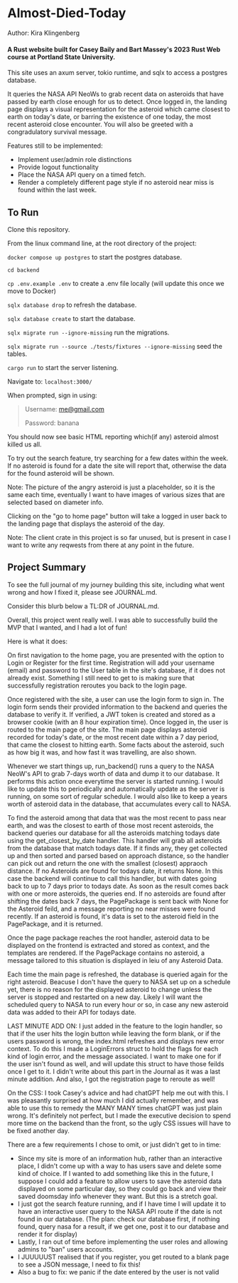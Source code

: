 # Almost-Died-Today

Author: Kira Klingenberg

#### A Rust website built for Casey Baily and Bart Massey's 2023 Rust Web course at Portland State University.

This site uses an axum server, tokio runtime, and sqlx to access a postgres database.

It queries the NASA API NeoWs to grab recent data on asteroids that have passed by earth close enough for us to detect.
Once logged in, the landing page displays a visual representation for the asteroid which came closest to earth on today's date, or barring the existence of one today, the most recent asteroid close encounter.
You will also be greeted with a congradulatory survival message.  


Features still to be implemented:

- Implement user/admin role distinctions
- Provide logout functionality
- Place the NASA API query on a timed fetch.
- Render a completely different page style if no asteroid near miss is found within the last week.



## To Run

Clone this repository.

From the linux command line, at the root directory of the project:

```docker compose up postgres```  to start the postgres database.

```cd backend```

```cp .env.example .env```  to create a .env file locally (will update this once we move to Docker)

```sqlx database drop``` to refresh the database.

```sqlx database create``` to start the database.

```sqlx migrate run --ignore-missing``` run the migrations.

```sqlx migrate run --source ./tests/fixtures --ignore-missing``` seed the tables.

```cargo run``` to start the server listening.

Navigate to: ```localhost:3000/```

When prompted, sign in using:

>Username: me@gmail.com
> 
>Password: banana

You should now see basic HTML reporting which(if any) asteroid almost killed us all.

To try out the search feature, try searching for a few dates within the week. 
If no asteroid is found for a date the site will report that, otherwise the data for the found asteroid will be shown.

Note: The picture of the angry asteroid is just a placeholder, so it is the same each time, eventually I want to have images of various sizes that are selected based on diameter info.

Clicking on the "go to home page" button will take a logged in user back to the landing page that displays the asteroid of the day.

Note: The client crate in this project is so far unused, but is present in case I want to write any reqwests from there at any point in the future.

## Project Summary

To see the full journal of my journey building this site, including what went wrong and how I fixed it, please see JOURNAL.md.

Consider this blurb below a TL:DR of JOURNAL.md. 

Overall, this project went really well. I was able to successfully build the MVP that I wanted, and I had a lot of fun! 

Here is what it does: 

On first navigation to the home page, you are presented with the option to Login or Register for the first time.
Registration will add your username (email) and password to the User table in the site's database, if it does not already exist.
Something I still need to get to is making sure that successfully registration reroutes you back to the login page.

Once registered with the site, a user can use the login form to sign in.
The login form sends their provided information to the backend and queries the database to verify it.
If verified, a JWT token is created and stored as a browser cookie (with an 8 hour expiration time).
Once logged in, the user is routed to the main page of the site.
The main page displays asteroid recorded for today's date, or the most recent date within a 7 day period, that came the closest to hitting earth.
Some facts about the asteroid, such as how big it was, and how fast it was travelling, are also shown.

Whenever we start things up, run_backend() runs a query to the NASA NeoW's API to grab 7-days worth of data and dump it to our database.
It performs this action once everytime the server is started running.
I would like to update this to periodically and automatically update as the server is running, on some sort of regular schedule.
I would also like to keep a years worth of asteroid data in the database, that accumulates every call to NASA.

To find the asteroid among that data that was the most recent to pass near earth, and was the closest to earth of those most recent asteroids, 
the backend queries our database for all the asteroids matching todays date using the get_closest_by_date handler.
This handler will grab all asteroids from the database that match todays date. 
If it finds any, they get collected up and then sorted and parsed based on approach distance, so the handler can pick out and return the one with the smallest (closest) appraoch distance.
If no Asteroids are found for todays date, it returns None.
In this case the backend will continue to call this handler, but with dates going back to up to 7 days prior to todays date.
As soon as the result comes back with one or more asteroids, the queries end.
If no asteroids are found after shifting the dates back 7 days, the PagePackage is sent back with None for the Asteroid feild, and a message reporting no near misses were found recently.
If an asteroid is found, it's data is set to the asteroid field in the PagePackage, and it is returned.

Once the page package reaches the root handler, asteroid data to be displayed on the frontend is extracted and stored as context, and the templates are rendered.
If the PagePackage contains no asteroid, a message tailored to this situation is displayed in leiu of any Asteroid Data.

Each time the main page is refreshed, the database is queried again for the right asteroid.
Beacuse I don't have the query to NASA set up on a schedule yet, there is no reason for the displayed asteroid to change unless the server is stopped and restarted on a new day.
Likely I will want the scheduled query to NASA to run every hour or so, in case any new asteroid data was added to their API for todays date.

LAST MINUTE ADD ON: I just added in the feature to the login handler, so that if the user hits the login button while leaving the form blank, or if the users password is wrong, the index.html refreshes and displays new error context.
To do this I made a LoginErrors struct to hold the flags for each kind of login error, and the message associated. 
I want to make one for if the user isn't found as well, and will update this struct to have those feilds once I get to it.
I didn't write about this part in the Journal as it was a last minute addition. And also, I got the registration page to reroute as well!


On the CSS: I took Casey's advice and had chatGPT help me out with this. 
I was pleasantly surprised at how much I did actually remember, and was able to use this to remedy the MANY MANY times chatGPT was just plain wrong.
It's definitely not perfect, but I made the executive decision to spend more time on the backend than the front, so the ugly CSS issues will have to be fixed another day.

There are a few requirements I chose to omit, or just didn't get to in time:

- Since my site is more of an information hub, rather than an interactive place, I didn't come up with a way to has users save and delete some kind of choice.
If I wanted to add something like this in the future, I suppose I could add a feature to allow users to save the asteroid data displayed on some particular day, so they could go back and view their saved doomsday info whenever they want. But this is a stretch goal.
- I just got the search feature running, and if I have time I will update it to have an interactive user query to the NASA API route if the date is not found in our database.
  (The plan: check our database first, if nothing found, query nasa for a result, if we get one, post it to our database and render it for display)
- Lastly, I ran out of time before implementing the user roles and allowing admins to "ban" users accounts.
- I JUUUUUST realised that if you register, you get routed to a blank page to see a JSON message, I need to fix this!
- Also a bug to fix: we panic if the date entered by the user is not valid


